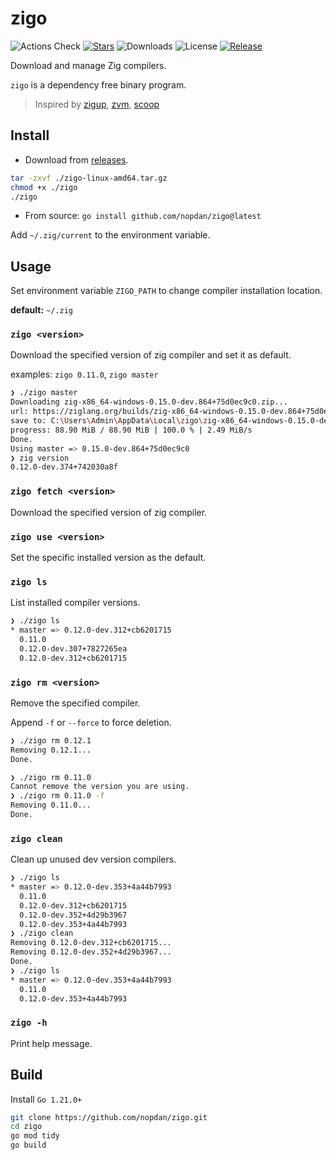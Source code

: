 # zigo

![Actions Check](https://badgen.net/github/checks/nopdan/zigo)
[![Stars](https://badgen.net/github/stars/nopdan/zigo)](https://github.com/nopdan/zigo/stargazers)
![Downloads](https://badgen.net/github/assets-dl/nopdan/zigo)
![License](https://badgen.net/github/license/nopdan/zigo)
[![Release](https://badgen.net/github/release/nopdan/zigo)](https://github.com/nopdan/zigo/releases)

Download and manage Zig compilers.

`zigo` is a dependency free binary program.

> Inspired by [zigup](https://github.com/marler8997/zigup), [zvm](https://github.com/tristanisham/zvm), [scoop](https://github.com/ScoopInstaller/Scoop)

## Install

- Download from [releases](https://github.com/nopdan/zigo/releases/).

```sh
tar -zxvf ./zigo-linux-amd64.tar.gz
chmod +x ./zigo
./zigo
```

- From source: `go install github.com/nopdan/zigo@latest`

Add `~/.zig/current` to the environment variable.

## Usage

Set environment variable `ZIGO_PATH` to change compiler installation location.

**default:** `~/.zig`

### `zigo <version>`

Download the specified version of zig compiler and set it as default.

examples: `zigo 0.11.0`, `zigo master`

```sh
❯ ./zigo master
Downloading zig-x86_64-windows-0.15.0-dev.864+75d0ec9c0.zip...
url: https://ziglang.org/builds/zig-x86_64-windows-0.15.0-dev.864+75d0ec9c0.zip
save to: C:\Users\Admin\AppData\Local\zigo\zig-x86_64-windows-0.15.0-dev.864+75d0ec9c0.zip
progress: 88.90 MiB / 88.90 MiB | 100.0 % | 2.49 MiB/s         
Done.
Using master => 0.15.0-dev.864+75d0ec9c0
❯ zig version
0.12.0-dev.374+742030a8f
```

### `zigo fetch <version>`

Download the specified version of zig compiler.

### `zigo use <version>`

Set the specific installed version as the default.

### `zigo ls`

List installed compiler versions.

```sh
❯ ./zigo ls
* master => 0.12.0-dev.312+cb6201715
  0.11.0
  0.12.0-dev.307+7827265ea
  0.12.0-dev.312+cb6201715
```

### `zigo rm <version>`

Remove the specified compiler.

Append `-f` or `--force` to force deletion.

```sh
❯ ./zigo rm 0.12.1
Removing 0.12.1... 
Done.

❯ ./zigo rm 0.11.0
Cannot remove the version you are using.
❯ ./zigo rm 0.11.0 -f
Removing 0.11.0... 
Done.
```

### `zigo clean`

Clean up unused dev version compilers.

```sh
❯ ./zigo ls
* master => 0.12.0-dev.353+4a44b7993
  0.11.0
  0.12.0-dev.312+cb6201715
  0.12.0-dev.352+4d29b3967
  0.12.0-dev.353+4a44b7993
❯ ./zigo clean
Removing 0.12.0-dev.312+cb6201715...
Removing 0.12.0-dev.352+4d29b3967...
Done.
❯ ./zigo ls
* master => 0.12.0-dev.353+4a44b7993
  0.11.0
  0.12.0-dev.353+4a44b7993
```

### `zigo -h`

Print help message.

## Build

Install `Go 1.21.0+`

```sh
git clone https://github.com/nopdan/zigo.git
cd zigo
go mod tidy
go build
```
